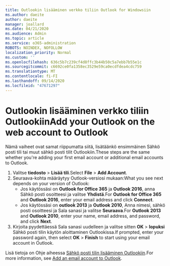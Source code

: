 ```yaml
---
title: Outlookin lisääminen verkko tiliin Outlook for Windowsiin
ms.author: daeite
author: daeite
manager: joallard
ms.date: 04/21/2020
ms.audience: Admin
ms.topic: article
ms.service: o365-administration
ROBOTS: NOINDEX, NOFOLLOW
localization_priority: Normal
ms.custom: ''
ms.openlocfilehash: 636c5b7c239cf4d8ffc3b44b50c5a7ebb7b55e1c
ms.sourcegitcommit: c6692ce0fa1358ec3529e59ca0ecdfdea4cdc759
ms.translationtype: MT
ms.contentlocale: fi-FI
ms.lasthandoff: 09/14/2020
ms.locfileid: "47671297"
---
```

# <a name="add-your-outlook-on-the-web-account-to-outlook"></a><span data-ttu-id="2ffce-102">Outlookin lisääminen verkko tiliin Outlookiin</span><span class="sxs-lookup"><span data-stu-id="2ffce-102">Add your Outlook on the web account to Outlook</span></span>

<span data-ttu-id="2ffce-103">Nämä vaiheet ovat samat riippumatta siitä, lisätäänkö ensimmäinen Sähkö posti tili tai muut sähkö posti tilit Outlookiin.</span><span class="sxs-lookup"><span data-stu-id="2ffce-103">These steps are the same whether you're adding your first email account or additional email accounts to Outlook.</span></span>

1. <span data-ttu-id="2ffce-104">Valitse **tiedosto**  >  **Lisää tili**.</span><span class="sxs-lookup"><span data-stu-id="2ffce-104">Select **File** > **Add Account**.</span></span>
1. <span data-ttu-id="2ffce-105">Seuraava-kohta määräytyy Outlook-versiosi mukaan:</span><span class="sxs-lookup"><span data-stu-id="2ffce-105">What you see next depends on your version of Outlook:</span></span>
    - <span data-ttu-id="2ffce-106">Jos käytössäsi on **Outlook for Office 365** ja **Outlook 2016**, anna Sähkö posti osoitteesi ja valitse **Yhdistä**.</span><span class="sxs-lookup"><span data-stu-id="2ffce-106">For **Outlook for Office 365** and **Outlook 2016**, enter your email address and click **Connect**.</span></span>
    - <span data-ttu-id="2ffce-107">Jos käytössäsi on **outlook 2013** ja **Outlook 2010**, Anna nimesi, sähkö posti osoitteesi ja Sala sanasi ja valitse **Seuraava**.</span><span class="sxs-lookup"><span data-stu-id="2ffce-107">For **Outlook 2013** and **Outlook 2010**, enter your name, email address, and password, and click **Next**.</span></span>
1. <span data-ttu-id="2ffce-108">Kirjoita pyydettäessä Sala sanasi uudelleen ja valitse sitten **OK**  >  **lopuksi** Sähkö posti tilin käytön aloittaminen Outlookissa.</span><span class="sxs-lookup"><span data-stu-id="2ffce-108">If prompted, enter your password again, then select **OK** > **Finish** to start using your email account in Outlook.</span></span>

<span data-ttu-id="2ffce-109">Lisä tietoja on Ohje aiheessa [Sähkö posti tilin lisääminen Outlookiin](https://support.office.com/article/6e27792a-9267-4aa4-8bb6-c84ef146101b).</span><span class="sxs-lookup"><span data-stu-id="2ffce-109">For more information, see [Add an email account to Outlook](https://support.office.com/article/6e27792a-9267-4aa4-8bb6-c84ef146101b).</span></span>